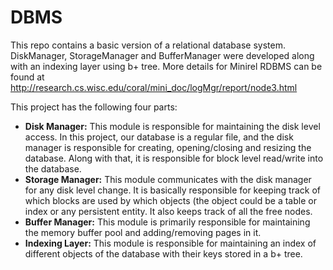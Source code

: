 DBMS
====

This repo contains a basic version of a relational database system. DiskManager, StorageManager and BufferManager were developed along with an indexing layer using b+ tree.
More details for Minirel RDBMS can be found at http://research.cs.wisc.edu/coral/mini_doc/logMgr/report/node3.html

This project has the following four parts:

* **Disk Manager:** This module is responsible for maintaining the disk level access. In this project, our database is a regular file, and the disk manager is responsible for creating, opening/closing and resizing the database. Along with that, it is responsible for block level read/write into the database.  
* **Storage Manager:** This module communicates with the disk manager for any disk level change. It is basically responsible for keeping track of which blocks are used by which objects (the object could be a table or index or any persistent entity. It also keeps track of all the free nodes.
* **Buffer Manager:** This module is primarily responsible for maintaining the memory buffer pool and adding/removing pages in it.
* **Indexing Layer:** This module is responsible for maintaining an index of different objects of the database with their keys stored in a b+ tree.
